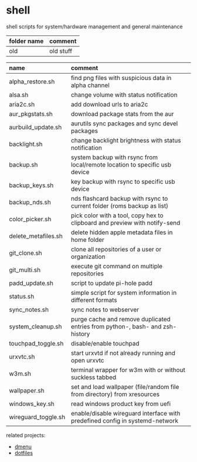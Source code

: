 # shell

shell scripts for system/hardware management and general maintenance

| folder name  | comment                    |
| :----------- | :------------------------- |
| old          | old stuff                  |

| name                 | comment                                                                       |
| :------------------- | :---------------------------------------------------------------------------- |
| alpha_restore.sh     | find png files with suspicious data in alpha channel                          |
| alsa.sh              | change volume with status notification                                        |
| aria2c.sh            | add download urls to aria2c                                                   |
| aur_pkgstats.sh      | download package stats from the aur                                           |
| aurbuild_update.sh   | aurutils sync packages and sync devel packages                                |
| backlight.sh         | change backlight brightness with status notification                          |
| backup.sh            | system backup with rsync from local/remote location to specific usb device    |
| backup_keys.sh       | key backup with rsync to specific usb device                                  |
| backup_nds.sh        | nds flashcard backup with rsync to current folder (roms backup as list)       |
| color_picker.sh      | pick color with a tool, copy hex to clipboard and preview with notify-send    |
| delete_metafiles.sh  | delete hidden apple metadata files in home folder                             |
| git_clone.sh         | clone all repositories of a user or organization                              |
| git_multi.sh         | execute git command on multiple repositories                                  |
| padd_update.sh       | script to update pi-hole padd                                                 |
| status.sh            | simple script for system information in different formats                     |
| sync_notes.sh        | sync notes to webserver                                                       |
| system_cleanup.sh    | purge cache and remove duplicated entries from python-, bash- and zsh-history |
| touchpad_toggle.sh   | disable/enable touchpad                                                       |
| urxvtc.sh            | start urxvtd if not already running and open urxvtc                           |
| w3m.sh               | terminal wrapper for w3m with or without suckless tabbed                      |
| wallpaper.sh         | set and load wallpaper (file/random file from directory) from xresources      |
| windows_key.sh       | read windows product key from uefi                                            |
| wireguard_toggle.sh  | enable/disable wireguard interface with predefined config in systemd-network  |

related projects:

- [dmenu](https://github.com/mrdotx/dmenu)
- [dotfiles](https://github.com/mrdotx/dotfiles)
